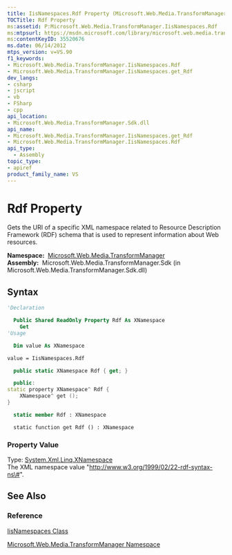 ```yaml
---
title: IisNamespaces.Rdf Property (Microsoft.Web.Media.TransformManager)
TOCTitle: Rdf Property
ms:assetid: P:Microsoft.Web.Media.TransformManager.IisNamespaces.Rdf
ms:mtpsurl: https://msdn.microsoft.com/library/microsoft.web.media.transformmanager.iisnamespaces.rdf(v=VS.90)
ms:contentKeyID: 35520676
ms.date: 06/14/2012
mtps_version: v=VS.90
f1_keywords:
- Microsoft.Web.Media.TransformManager.IisNamespaces.Rdf
- Microsoft.Web.Media.TransformManager.IisNamespaces.get_Rdf
dev_langs:
- csharp
- jscript
- vb
- FSharp
- cpp
api_location:
- Microsoft.Web.Media.TransformManager.Sdk.dll
api_name:
- Microsoft.Web.Media.TransformManager.IisNamespaces.get_Rdf
- Microsoft.Web.Media.TransformManager.IisNamespaces.Rdf
api_type:
  - Assembly
topic_type:
- apiref
product_family_name: VS
---
```


# Rdf Property

Gets the URI of a specific XML namespace related to Resource Description Framework (RDF) schema that is used to represent information about Web resources.

**Namespace:**  [Microsoft.Web.Media.TransformManager](microsoft-web-media-transformmanager-namespace.md)  
**Assembly:**  Microsoft.Web.Media.TransformManager.Sdk (in Microsoft.Web.Media.TransformManager.Sdk.dll)

## Syntax

```vb
'Declaration

  Public Shared ReadOnly Property Rdf As XNamespace
    Get
'Usage

  Dim value As XNamespace

value = IisNamespaces.Rdf
```

```csharp
  public static XNamespace Rdf { get; }
```

```cpp
  public:
static property XNamespace^ Rdf {
    XNamespace^ get ();
}
```

``` fsharp
  static member Rdf : XNamespace
```

```jscript
  static function get Rdf () : XNamespace
```

### Property Value

Type: [System.Xml.Linq.XNamespace](https://msdn.microsoft.com/library/bb291898)  
The XML namespace value "http://www.w3.org/1999/02/22-rdf-syntax-ns\#".  

## See Also

### Reference

[IisNamespaces Class](iisnamespaces-class-microsoft-web-media-transformmanager.md)

[Microsoft.Web.Media.TransformManager Namespace](microsoft-web-media-transformmanager-namespace.md)
